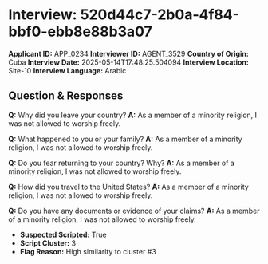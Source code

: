 # Interview: 520d44c7-2b0a-4f84-bbf0-ebb8e88b3a07
**Applicant ID:** APP_0234
**Interviewer ID:** AGENT_3529
**Country of Origin:** Cuba
**Interview Date:** 2025-05-14T17:48:25.504094
**Interview Location:** Site-10
**Interview Language:** Arabic

## Question & Responses

**Q:** Why did you leave your country?
**A:** As a member of a minority religion, I was not allowed to worship freely.

**Q:** What happened to you or your family?
**A:** As a member of a minority religion, I was not allowed to worship freely.

**Q:** Do you fear returning to your country? Why?
**A:** As a member of a minority religion, I was not allowed to worship freely.

**Q:** How did you travel to the United States?
**A:** As a member of a minority religion, I was not allowed to worship freely.

**Q:** Do you have any documents or evidence of your claims?
**A:** As a member of a minority religion, I was not allowed to worship freely.

- **Suspected Scripted:** True
- **Script Cluster:** 3
- **Flag Reason:** High similarity to cluster #3